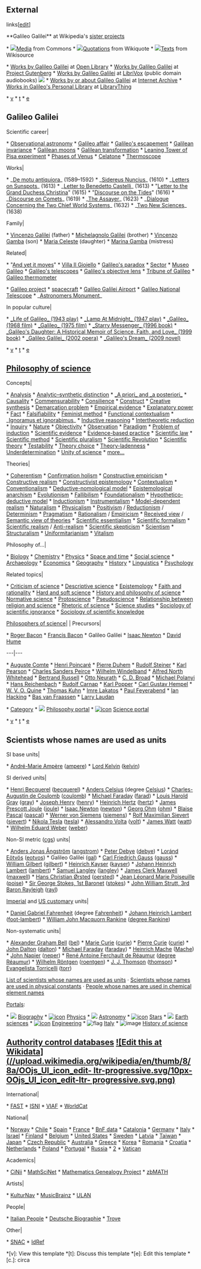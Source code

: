 ## External
links[[edit](/w/index.php?title=Galileo\_Galilei&action=edit&section=48 "Edit
section: External links")]

\*\*Galileo Galilei\*\* at Wikipedia's [sister
projects](/wiki/Wikipedia:Wikimedia\_sister\_projects "Wikipedia:Wikimedia
sister projects")

 \* ![](//upload.wikimedia.org/wikipedia/en/thumb/4/4a/Commons-logo.svg/20px-Commons-logo.svg.png)[Media](https://commons.wikimedia.org/wiki/Galileo\_Galilei "c:Galileo Galilei") from Commons
 \* ![](//upload.wikimedia.org/wikipedia/commons/thumb/f/fa/Wikiquote-logo.svg/23px-Wikiquote-logo.svg.png)[Quotations](https://en.wikiquote.org/wiki/Galileo\_Galilei "q:Galileo Galilei") from Wikiquote
 \* ![](//upload.wikimedia.org/wikipedia/commons/thumb/4/4c/Wikisource-logo.svg/26px-Wikisource-logo.svg.png)[Texts](https://en.wikisource.org/wiki/Author:Galileo\_Galilei "s:Author:Galileo Galilei") from Wikisource

 \* [Works by Galileo Galilei](https://openlibrary.org/authors/OL1287184A) at [Open Library](/wiki/Open\_Library "Open Library")
 \* [Works by Galileo Galilei](https://www.gutenberg.org/ebooks/author/39014) at [Project Gutenberg](/wiki/Project\_Gutenberg "Project Gutenberg")
 \* [Works by Galileo Galilei](https://librivox.org/author/5427) at [LibriVox](/wiki/LibriVox "LibriVox") (public domain audiobooks) ![](//upload.wikimedia.org/wikipedia/commons/thumb/2/21/Speaker\_Icon.svg/15px-Speaker\_Icon.svg.png)
 \* [Works by or about Galileo Galilei](https://archive.org/search.php?query=%28%28subject%3A%22Galilei%2C%20Galileo%22%20OR%20subject%3A%22Galileo%20Galilei%22%20OR%20creator%3A%22Galilei%2C%20Galileo%22%20OR%20creator%3A%22Galileo%20Galilei%22%20OR%20creator%3A%22Galilei%2C%20G%2E%22%20OR%20title%3A%22Galileo%20Galilei%22%20OR%20description%3A%22Galilei%2C%20Galileo%22%20OR%20description%3A%22Galileo%20Galilei%22%29%20OR%20%28%221564-1642%22%20AND%20Galilei%29%29%20AND%20%28-mediatype:software%29) at [Internet Archive](/wiki/Internet\_Archive "Internet Archive")
 \* [Works in Galileo's Personal Library](https://www.librarything.com/catalog/GalileoGalilei) at [LibraryThing](/wiki/LibraryThing "LibraryThing")

 \* [v](/wiki/Template:Galileo\_Galilei "Template:Galileo Galilei")
 \* [t](/wiki/Template\_talk:Galileo\_Galilei "Template talk:Galileo Galilei")
 \* [e](/wiki/Special:EditPage/Template:Galileo\_Galilei "Special:EditPage/Template:Galileo Galilei")

Galileo Galilei 
--- 
Scientific career|

 \* [Observational astronomy](/wiki/Observational\_astronomy "Observational astronomy")
 \* [Galileo affair](/wiki/Galileo\_affair "Galileo affair")
 \* [Galileo's escapement](/wiki/Galileo%27s\_escapement "Galileo's escapement")
 \* [Galilean invariance](/wiki/Galilean\_invariance "Galilean invariance")
 \* [Galilean moons](/wiki/Galilean\_moons "Galilean moons")
 \* [Galilean transformation](/wiki/Galilean\_transformation "Galilean transformation")
 \* [Leaning Tower of Pisa experiment](/wiki/Galileo%27s\_Leaning\_Tower\_of\_Pisa\_experiment "Galileo's Leaning Tower of Pisa experiment")
 \* [Phases of Venus](/wiki/Phases\_of\_Venus "Phases of Venus")
 \* [Celatone](/wiki/Celatone "Celatone")
 \* [Thermoscope](/wiki/Thermoscope "Thermoscope")

 
Works|

 \* \_[De motu antiquiora](/wiki/De\_motu\_antiquiora "De motu antiquiora")\_ (1589–1592)
 \* \_[Sidereus Nuncius](/wiki/Sidereus\_Nuncius "Sidereus Nuncius")\_ (1610)
 \* \_[Letters on Sunspots](/wiki/Letters\_on\_Sunspots "Letters on Sunspots")\_ (1613)
 \* \_[Letter to Benedetto Castelli](/wiki/Letter\_to\_Benedetto\_Castelli "Letter to Benedetto Castelli")\_ (1613)
 \* "[Letter to the Grand Duchess Christina](/wiki/Letter\_to\_the\_Grand\_Duchess\_Christina "Letter to the Grand Duchess Christina")" (1615)
 \* "[Discourse on the Tides](/wiki/Discourse\_on\_the\_Tides "Discourse on the Tides")" (1616)
 \* \_[Discourse on Comets](/wiki/Discourse\_on\_Comets "Discourse on Comets")\_ (1619)
 \* \_[The Assayer](/wiki/The\_Assayer "The Assayer")\_ (1623)
 \* \_[Dialogue Concerning the Two Chief World Systems](/wiki/Dialogue\_Concerning\_the\_Two\_Chief\_World\_Systems "Dialogue Concerning the Two Chief World Systems")\_ (1632)
 \* \_[Two New Sciences](/wiki/Two\_New\_Sciences "Two New Sciences")\_ (1638)

 
Family|

 \* [Vincenzo Galilei](/wiki/Vincenzo\_Galilei "Vincenzo Galilei") (father)
 \* [Michelagnolo Galilei](/wiki/Michelagnolo\_Galilei "Michelagnolo Galilei") (brother)
 \* [Vincenzo Gamba](/wiki/Vincenzo\_Gamba "Vincenzo Gamba") (son)
 \* [Maria Celeste](/wiki/Maria\_Celeste "Maria Celeste") (daughter)
 \* [Marina Gamba](/wiki/Marina\_Gamba "Marina Gamba") (mistress)

 
Related|

 \* "[And yet it moves](/wiki/And\_yet\_it\_moves "And yet it moves")"
 \* [Villa Il Gioiello](/wiki/Villa\_Il\_Gioiello "Villa Il Gioiello")
 \* [Galileo's paradox](/wiki/Galileo%27s\_paradox "Galileo's paradox")
 \* [Sector](/wiki/Sector\_\(instrument\) "Sector \(instrument\)")
 \* [Museo Galileo](/wiki/Museo\_Galileo "Museo Galileo")
 \* [Galileo's telescopes](/wiki/Galileo%27s\_telescopes "Galileo's telescopes")
 \* [Galileo's objective lens](/wiki/Galileo%27s\_objective\_lens "Galileo's objective lens")
 \* [Tribune of Galileo](/wiki/Tribune\_of\_Galileo "Tribune of Galileo")
 \* [Galileo thermometer](/wiki/Galileo\_thermometer "Galileo thermometer")

 \* [Galileo project](/wiki/Galileo\_project "Galileo project")
 \* [spacecraft](/wiki/Galileo\_\(spacecraft\) "Galileo \(spacecraft\)")
 \* [Galileo Galilei Airport](/wiki/Pisa\_International\_Airport "Pisa International Airport")
 \* [Galileo National Telescope](/wiki/Galileo\_National\_Telescope "Galileo National Telescope")
 \* \_[Astronomers Monument](/wiki/Astronomers\_Monument "Astronomers Monument")\_

 
In popular culture|

 \* [\_Life of Galileo\_ (1943 play)](/wiki/Life\_of\_Galileo "Life of Galileo")
 \* [\_Lamp At Midnight\_ (1947 play)](/wiki/Lamp\_At\_Midnight "Lamp At Midnight")
 \* [\_Galileo\_ (1968 film)](/wiki/Galileo\_\(1968\_film\) "Galileo \(1968 film\)")
 \* [\_Galileo\_ (1975 film)](/wiki/Galileo\_\(1975\_film\) "Galileo \(1975 film\)")
 \* [\_Starry Messenger\_ (1996 book)](/wiki/Starry\_Messenger\_\(picture\_book\) "Starry Messenger \(picture book\)")
 \* [\_Galileo's Daughter: A Historical Memoir of Science, Faith, and Love\_ (1999 book)](/wiki/Galileo%27s\_Daughter "Galileo's Daughter")
 \* [\_Galileo Galilei\_ (2002 opera)](/wiki/Galileo\_Galilei\_\(opera\) "Galileo Galilei \(opera\)")
 \* [\_Galileo's Dream\_ (2009 novel)](/wiki/Galileo%27s\_Dream "Galileo's Dream")

 
 
 \* [v](/wiki/Template:Philosophy\_of\_science "Template:Philosophy of science")
 \* [t](/wiki/Template\_talk:Philosophy\_of\_science "Template talk:Philosophy of science")
 \* [e](/wiki/Special:EditPage/Template:Philosophy\_of\_science "Special:EditPage/Template:Philosophy of science")

[Philosophy of science](/wiki/Philosophy\_of\_science "Philosophy of science") 
--- 
Concepts|

 \* [Analysis](/wiki/Philosophical\_analysis "Philosophical analysis")
 \* [Analytic–synthetic distinction](/wiki/Analytic%E2%80%93synthetic\_distinction "Analytic–synthetic distinction")
 \* [\_A priori\_ and \_a posteriori\_](/wiki/A\_priori\_and\_a\_posteriori "A priori and a posteriori")
 \* [Causality](/wiki/Causality "Causality")
 \* [Commensurability](/wiki/Commensurability\_\(philosophy\_of\_science\) "Commensurability \(philosophy of science\)")
 \* [Consilience](/wiki/Consilience "Consilience")
 \* [Construct](/wiki/Construct\_\(philosophy\) "Construct \(philosophy\)")
 \* [Creative synthesis](/wiki/Creative\_synthesis "Creative synthesis")
 \* [Demarcation problem](/wiki/Demarcation\_problem "Demarcation problem")
 \* [Empirical evidence](/wiki/Empirical\_evidence "Empirical evidence")
 \* [Explanatory power](/wiki/Explanatory\_power "Explanatory power")
 \* [Fact](/wiki/Fact "Fact")
 \* [Falsifiability](/wiki/Falsifiability "Falsifiability")
 \* [Feminist method](/wiki/Feminist\_method "Feminist method")
 \* [Functional contextualism](/wiki/Functional\_contextualism "Functional contextualism")
 \* \_[Ignoramus et ignorabimus](/wiki/Ignoramus\_et\_ignorabimus "Ignoramus et ignorabimus")\_
 \* [Inductive reasoning](/wiki/Inductive\_reasoning "Inductive reasoning")
 \* [Intertheoretic reduction](/wiki/Intertheoretic\_reduction "Intertheoretic reduction")
 \* [Inquiry](/wiki/Inquiry "Inquiry")
 \* [Nature](/wiki/Nature\_\(philosophy\) "Nature \(philosophy\)")
 \* [Objectivity](/wiki/Objectivity\_\(philosophy\) "Objectivity \(philosophy\)")
 \* [Observation](/wiki/Observation "Observation")
 \* [Paradigm](/wiki/Paradigm "Paradigm")
 \* [Problem of induction](/wiki/Problem\_of\_induction "Problem of induction")
 \* [Scientific evidence](/wiki/Scientific\_evidence "Scientific evidence")
 \* [Evidence-based practice](/wiki/Evidence-based\_practice "Evidence-based practice")
 \* [Scientific law](/wiki/Scientific\_law "Scientific law")
 \* [Scientific method](/wiki/Scientific\_method "Scientific method")
 \* [Scientific pluralism](/wiki/Scientific\_pluralism "Scientific pluralism")
 \* [Scientific Revolution](/wiki/Scientific\_Revolution "Scientific Revolution")
 \* [Scientific theory](/wiki/Scientific\_theory "Scientific theory")
 \* [Testability](/wiki/Testability "Testability")
 \* [Theory choice](/wiki/Theory\_choice "Theory choice")
 \* [Theory-ladenness](/wiki/Theory-ladenness "Theory-ladenness")
 \* [Underdetermination](/wiki/Underdetermination "Underdetermination")
 \* [Unity of science](/wiki/Unity\_of\_science "Unity of science")
 \* [more...](/wiki/Index\_of\_philosophy\_of\_science\_articles "Index of philosophy of science articles")

 
Theories|

 \* [Coherentism](/wiki/Coherentism "Coherentism")
 \* [Confirmation holism](/wiki/Confirmation\_holism "Confirmation holism")
 \* [Constructive empiricism](/wiki/Constructive\_empiricism "Constructive empiricism")
 \* [Constructive realism](/wiki/Constructive\_realism "Constructive realism")
 \* [Constructivist epistemology](/wiki/Constructivist\_epistemology "Constructivist epistemology")
 \* [Contextualism](/wiki/Contextualism "Contextualism")
 \* [Conventionalism](/wiki/Conventionalism "Conventionalism")
 \* [Deductive-nomological model](/wiki/Deductive-nomological\_model "Deductive-nomological model")
 \* [Epistemological anarchism](/wiki/Epistemological\_anarchism "Epistemological anarchism")
 \* [Evolutionism](/wiki/Evolutionism "Evolutionism")
 \* [Fallibilism](/wiki/Fallibilism "Fallibilism")
 \* [Foundationalism](/wiki/Foundationalism "Foundationalism")
 \* [Hypothetico-deductive model](/wiki/Hypothetico-deductive\_model "Hypothetico-deductive model")
 \* [Inductionism](/wiki/Inductionism "Inductionism")
 \* [Instrumentalism](/wiki/Instrumentalism "Instrumentalism")
 \* [Model-dependent realism](/wiki/Model-dependent\_realism "Model-dependent realism")
 \* [Naturalism](/wiki/Naturalism\_\(philosophy\) "Naturalism \(philosophy\)")
 \* [Physicalism](/wiki/Physicalism "Physicalism")
 \* [Positivism](/wiki/Positivism "Positivism") / [Reductionism](/wiki/Reductionism "Reductionism") / [Determinism](/wiki/Determinism "Determinism")
 \* [Pragmatism](/wiki/Pragmatism "Pragmatism")
 \* [Rationalism](/wiki/Rationalism "Rationalism") / [Empiricism](/wiki/Empiricism "Empiricism")
 \* [Received view](/wiki/Received\_view\_of\_theories "Received view of theories") / [Semantic view of theories](/wiki/Semantic\_view\_of\_theories "Semantic view of theories")
 \* [Scientific essentialism](/wiki/Scientific\_essentialism "Scientific essentialism")
 \* [Scientific formalism](/wiki/Scientific\_formalism "Scientific formalism")
 \* [Scientific realism](/wiki/Scientific\_realism "Scientific realism") / [Anti-realism](/wiki/Anti-realism "Anti-realism")
 \* [Scientific skepticism](/wiki/Scientific\_skepticism "Scientific skepticism")
 \* [Scientism](/wiki/Scientism "Scientism")
 \* [Structuralism](/wiki/Structuralism\_\(philosophy\_of\_science\) "Structuralism \(philosophy of science\)")
 \* [Uniformitarianism](/wiki/Uniformitarianism "Uniformitarianism")
 \* [Vitalism](/wiki/Vitalism "Vitalism")

 
Philosophy of...|

 \* [Biology](/wiki/Philosophy\_of\_biology "Philosophy of biology")
 \* [Chemistry](/wiki/Philosophy\_of\_chemistry "Philosophy of chemistry")
 \* [Physics](/wiki/Philosophy\_of\_physics "Philosophy of physics")
 \* [Space and time](/wiki/Philosophy\_of\_space\_and\_time "Philosophy of space and time")
 \* [Social science](/wiki/Philosophy\_of\_social\_science "Philosophy of social science")
 \* [Archaeology](/wiki/Philosophy\_of\_archaeology "Philosophy of archaeology")
 \* [Economics‎](/wiki/Philosophy\_of\_economics "Philosophy of economics")
 \* [Geography](/wiki/Philosophy\_of\_geography "Philosophy of geography")
 \* [History](/wiki/Philosophy\_of\_history "Philosophy of history")
 \* [Linguistics](/wiki/Philosophy\_of\_linguistics "Philosophy of linguistics")
 \* [Psychology](/wiki/Philosophy\_of\_psychology "Philosophy of psychology")

 
Related topics|

 \* [Criticism of science](/wiki/Criticism\_of\_science "Criticism of science")
 \* [Descriptive science](/wiki/Descriptive\_research "Descriptive research")
 \* [Epistemology](/wiki/Epistemology "Epistemology")
 \* [Faith and rationality](/wiki/Faith\_and\_rationality "Faith and rationality")
 \* [Hard and soft science](/wiki/Hard\_and\_soft\_science "Hard and soft science")
 \* [History and philosophy of science](/wiki/History\_and\_philosophy\_of\_science "History and philosophy of science")
 \* [Normative science](/wiki/Normative\_science "Normative science")
 \* [Protoscience](/wiki/Protoscience "Protoscience")
 \* [Pseudoscience](/wiki/Pseudoscience "Pseudoscience")
 \* [Relationship between religion and science](/wiki/Relationship\_between\_religion\_and\_science "Relationship between religion and science")
 \* [Rhetoric of science](/wiki/Rhetoric\_of\_science "Rhetoric of science")
 \* [Science studies](/wiki/Science\_studies "Science studies")
 \* [Sociology of scientific ignorance](/wiki/Sociology\_of\_scientific\_ignorance "Sociology of scientific ignorance")
 \* [Sociology of scientific knowledge](/wiki/Sociology\_of\_scientific\_knowledge "Sociology of scientific knowledge")

 
[Philosophers of science](/wiki/List\_of\_philosophers\_of\_science "List of philosophers of science")| | Precursors| 

 \* [Roger Bacon](/wiki/Roger\_Bacon "Roger Bacon")
 \* [Francis Bacon](/wiki/Francis\_Bacon "Francis Bacon")
 \* Galileo Galilei
 \* [Isaac Newton](/wiki/Isaac\_Newton "Isaac Newton")
 \* [David Hume](/wiki/David\_Hume "David Hume")

 
---|--- 
 
 \* [Auguste Comte](/wiki/Auguste\_Comte "Auguste Comte")
 \* [Henri Poincaré](/wiki/Henri\_Poincar%C3%A9 "Henri Poincaré")
 \* [Pierre Duhem](/wiki/Pierre\_Duhem "Pierre Duhem")
 \* [Rudolf Steiner](/wiki/Rudolf\_Steiner "Rudolf Steiner")
 \* [Karl Pearson](/wiki/Karl\_Pearson "Karl Pearson")
 \* [Charles Sanders Peirce](/wiki/Charles\_Sanders\_Peirce "Charles Sanders Peirce")
 \* [Wilhelm Windelband](/wiki/Wilhelm\_Windelband "Wilhelm Windelband")
 \* [Alfred North Whitehead](/wiki/Alfred\_North\_Whitehead "Alfred North Whitehead")
 \* [Bertrand Russell](/wiki/Bertrand\_Russell "Bertrand Russell")
 \* [Otto Neurath](/wiki/Otto\_Neurath "Otto Neurath")
 \* [C. D. Broad](/wiki/C.\_D.\_Broad "C. D. Broad")
 \* [Michael Polanyi](/wiki/Michael\_Polanyi "Michael Polanyi")
 \* [Hans Reichenbach](/wiki/Hans\_Reichenbach "Hans Reichenbach")
 \* [Rudolf Carnap](/wiki/Rudolf\_Carnap "Rudolf Carnap")
 \* [Karl Popper](/wiki/Karl\_Popper "Karl Popper")
 \* [Carl Gustav Hempel](/wiki/Carl\_Gustav\_Hempel "Carl Gustav Hempel")
 \* [W. V. O. Quine](/wiki/Willard\_Van\_Orman\_Quine "Willard Van Orman Quine")
 \* [Thomas Kuhn](/wiki/Thomas\_Kuhn "Thomas Kuhn")
 \* [Imre Lakatos](/wiki/Imre\_Lakatos "Imre Lakatos")
 \* [Paul Feyerabend](/wiki/Paul\_Feyerabend "Paul Feyerabend")
 \* [Ian Hacking](/wiki/Ian\_Hacking "Ian Hacking")
 \* [Bas van Fraassen](/wiki/Bas\_van\_Fraassen "Bas van Fraassen")
 \* [Larry Laudan](/wiki/Larry\_Laudan "Larry Laudan")

 
 
\* [Category](/wiki/Category:Philosophy\_of\_science "Category:Philosophy of science")
\* ![](//upload.wikimedia.org/wikipedia/commons/thumb/c/cd/Socrates.png/18px-Socrates.png) [Philosophy portal](/wiki/Portal:Philosophy "Portal:Philosophy")
\* [![icon](//upload.wikimedia.org/wikipedia/commons/thumb/8/8b/Nuvola\_apps\_kalzium.svg/28px-Nuvola\_apps\_kalzium.svg.png)](/wiki/File:Nuvola\_apps\_kalzium.svg) [Science portal](/wiki/Portal:Science "Portal:Science") 
 
 \* [v](/wiki/Template:Scientists\_whose\_names\_are\_used\_as\_units "Template:Scientists whose names are used as units")
 \* [t](/wiki/Template\_talk:Scientists\_whose\_names\_are\_used\_as\_units "Template talk:Scientists whose names are used as units")
 \* [e](/wiki/Special:EditPage/Template:Scientists\_whose\_names\_are\_used\_as\_units "Special:EditPage/Template:Scientists whose names are used as units")

Scientists whose names are used as units 
--- 
SI base units|

 \* [André-Marie Ampère](/wiki/Andr%C3%A9-Marie\_Amp%C3%A8re "André-Marie Ampère") ([ampere](/wiki/Ampere "Ampere"))
 \* [Lord Kelvin](/wiki/Lord\_Kelvin "Lord Kelvin") ([kelvin](/wiki/Kelvin "Kelvin"))

 
SI derived units|

 \* [Henri Becquerel](/wiki/Henri\_Becquerel "Henri Becquerel") ([becquerel](/wiki/Becquerel "Becquerel"))
 \* [Anders Celsius](/wiki/Anders\_Celsius "Anders Celsius") (degree [Celsius](/wiki/Celsius "Celsius"))
 \* [Charles-Augustin de Coulomb](/wiki/Charles-Augustin\_de\_Coulomb "Charles-Augustin de Coulomb") ([coulomb](/wiki/Coulomb "Coulomb"))
 \* [Michael Faraday](/wiki/Michael\_Faraday "Michael Faraday") ([farad](/wiki/Farad "Farad"))
 \* [Louis Harold Gray](/wiki/Louis\_Harold\_Gray "Louis Harold Gray") ([gray](/wiki/Gray\_\(unit\) "Gray \(unit\)"))
 \* [Joseph Henry](/wiki/Joseph\_Henry "Joseph Henry") ([henry](/wiki/Henry\_\(unit\) "Henry \(unit\)"))
 \* [Heinrich Hertz](/wiki/Heinrich\_Hertz "Heinrich Hertz") ([hertz](/wiki/Hertz "Hertz"))
 \* [James Prescott Joule](/wiki/James\_Prescott\_Joule "James Prescott Joule") ([joule](/wiki/Joule "Joule"))
 \* [Isaac Newton](/wiki/Isaac\_Newton "Isaac Newton") ([newton](/wiki/Newton\_\(unit\) "Newton \(unit\)"))
 \* [Georg Ohm](/wiki/Georg\_Ohm "Georg Ohm") ([ohm](/wiki/Ohm "Ohm"))
 \* [Blaise Pascal](/wiki/Blaise\_Pascal "Blaise Pascal") ([pascal](/wiki/Pascal\_\(unit\) "Pascal \(unit\)"))
 \* [Werner von Siemens](/wiki/Werner\_von\_Siemens "Werner von Siemens") ([siemens](/wiki/Siemens\_\(unit\) "Siemens \(unit\)"))
 \* [Rolf Maximilian Sievert](/wiki/Rolf\_Maximilian\_Sievert "Rolf Maximilian Sievert") ([sievert](/wiki/Sievert "Sievert"))
 \* [Nikola Tesla](/wiki/Nikola\_Tesla "Nikola Tesla") ([tesla](/wiki/Tesla\_\(unit\) "Tesla \(unit\)"))
 \* [Alessandro Volta](/wiki/Alessandro\_Volta "Alessandro Volta") ([volt](/wiki/Volt "Volt"))
 \* [James Watt](/wiki/James\_Watt "James Watt") ([watt](/wiki/Watt "Watt"))
 \* [Wilhelm Eduard Weber](/wiki/Wilhelm\_Eduard\_Weber "Wilhelm Eduard Weber") ([weber](/wiki/Weber\_\(unit\) "Weber \(unit\)"))

 
Non-SI metric
([cgs](/wiki/Centimetre%E2%80%93gram%E2%80%93second\_system\_of\_units
"Centimetre–gram–second system of units")) units|

 \* [Anders Jonas Ångström](/wiki/Anders\_Jonas\_%C3%85ngstr%C3%B6m "Anders Jonas Ångström") ([angstrom](/wiki/Angstrom "Angstrom"))
 \* [Peter Debye](/wiki/Peter\_Debye "Peter Debye") ([debye](/wiki/Debye "Debye"))
 \* [Loránd Eötvös](/wiki/Lor%C3%A1nd\_E%C3%B6tv%C3%B6s "Loránd Eötvös") ([eotvos](/wiki/Eotvos\_\(unit\) "Eotvos \(unit\)"))
 \* Galileo Galilei ([gal](/wiki/Gal\_\(unit\) "Gal \(unit\)"))
 \* [Carl Friedrich Gauss](/wiki/Carl\_Friedrich\_Gauss "Carl Friedrich Gauss") ([gauss](/wiki/Gauss\_\(unit\) "Gauss \(unit\)"))
 \* [William Gilbert](/wiki/William\_Gilbert\_\(physicist\) "William Gilbert \(physicist\)") ([gilbert](/wiki/Gilbert\_\(unit\) "Gilbert \(unit\)"))
 \* [Heinrich Kayser](/wiki/Heinrich\_Kayser "Heinrich Kayser") ([kayser](/wiki/Kayser\_\(unit\) "Kayser \(unit\)"))
 \* [Johann Heinrich Lambert](/wiki/Johann\_Heinrich\_Lambert "Johann Heinrich Lambert") ([lambert](/wiki/Lambert\_\(unit\) "Lambert \(unit\)"))
 \* [Samuel Langley](/wiki/Samuel\_Langley "Samuel Langley") ([langley](/wiki/Langley\_\(unit\) "Langley \(unit\)"))
 \* [James Clerk Maxwell](/wiki/James\_Clerk\_Maxwell "James Clerk Maxwell") ([maxwell](/wiki/Maxwell\_\(unit\) "Maxwell \(unit\)"))
 \* [Hans Christian Ørsted](/wiki/Hans\_Christian\_%C3%98rsted "Hans Christian Ørsted") ([oersted](/wiki/Oersted "Oersted"))
 \* [Jean Léonard Marie Poiseuille](/wiki/Jean\_L%C3%A9onard\_Marie\_Poiseuille "Jean Léonard Marie Poiseuille") ([poise](/wiki/Poise\_\(unit\) "Poise \(unit\)"))
 \* [Sir George Stokes, 1st Baronet](/wiki/Sir\_George\_Stokes,\_1st\_Baronet "Sir George Stokes, 1st Baronet") ([stokes](/wiki/Stokes\_\(unit\) "Stokes \(unit\)"))
 \* [John William Strutt, 3rd Baron Rayleigh](/wiki/John\_William\_Strutt,\_3rd\_Baron\_Rayleigh "John William Strutt, 3rd Baron Rayleigh") ([rayl](/wiki/Rayl "Rayl"))

 
[Imperial](/wiki/Imperial\_units "Imperial units") and [US 
customary](/wiki/United\_States\_customary\_units "United States customary
units") units|

 \* [Daniel Gabriel Fahrenheit](/wiki/Daniel\_Gabriel\_Fahrenheit "Daniel Gabriel Fahrenheit") (degree [Fahrenheit](/wiki/Fahrenheit "Fahrenheit"))
 \* [Johann Heinrich Lambert](/wiki/Johann\_Heinrich\_Lambert "Johann Heinrich Lambert") ([foot-lambert](/wiki/Foot-lambert "Foot-lambert"))
 \* [William John Macquorn Rankine](/wiki/Macquorn\_Rankine "Macquorn Rankine") ([degree Rankine](/wiki/Rankine\_scale "Rankine scale"))

 
Non-systematic units|

 \* [Alexander Graham Bell](/wiki/Alexander\_Graham\_Bell "Alexander Graham Bell") ([bel](/wiki/Bel\_\(unit\) "Bel \(unit\)"))
 \* [Marie Curie](/wiki/Marie\_Curie "Marie Curie") ([curie](/wiki/Curie\_\(unit\) "Curie \(unit\)"))
 \* [Pierre Curie](/wiki/Pierre\_Curie "Pierre Curie") ([curie](/wiki/Curie\_\(unit\) "Curie \(unit\)"))
 \* [John Dalton](/wiki/John\_Dalton "John Dalton") ([dalton](/wiki/Dalton\_\(unit\) "Dalton \(unit\)"))
 \* [Michael Faraday](/wiki/Michael\_Faraday "Michael Faraday") ([faraday](/wiki/Faraday\_\(unit\) "Faraday \(unit\)"))
 \* [Heinrich Mache](/wiki/Heinrich\_Mache "Heinrich Mache") ([Mache](/wiki/Mache\_\(unit\) "Mache \(unit\)"))
 \* [John Napier](/wiki/John\_Napier "John Napier") ([neper](/wiki/Neper "Neper"))
 \* [René Antoine Ferchault de Réaumur](/wiki/Ren%C3%A9\_Antoine\_Ferchault\_de\_R%C3%A9aumur "René Antoine Ferchault de Réaumur") ([degree Réaumur](/wiki/R%C3%A9aumur\_scale "Réaumur scale"))
 \* [Wilhelm Röntgen](/wiki/Wilhelm\_R%C3%B6ntgen "Wilhelm Röntgen") ([roentgen](/wiki/Roentgen\_\(unit\) "Roentgen \(unit\)"))
 \* [J. J. Thomson](/wiki/J.\_J.\_Thomson "J. J. Thomson") ([thomson](/wiki/Thomson\_\(unit\) "Thomson \(unit\)"))
 \* [Evangelista Torricelli](/wiki/Evangelista\_Torricelli "Evangelista Torricelli") ([torr](/wiki/Torr "Torr"))

 
[List of scientists whose names are used as
units](/wiki/List\_of\_scientists\_whose\_names\_are\_used\_as\_units "List of
scientists whose names are used as units") · [Scientists whose names are used
in physical
constants](/wiki/List\_of\_scientists\_whose\_names\_are\_used\_in\_physical\_constants
"List of scientists whose names are used in physical constants") · [People
whose names are used in chemical element
names](/wiki/List\_of\_chemical\_elements\_named\_after\_people "List of chemical
elements named after people") 
 
[Portals](/wiki/Wikipedia:Contents/Portals "Wikipedia:Contents/Portals"):

 \* ![](//upload.wikimedia.org/wikipedia/en/thumb/6/69/P\_vip.svg/19px-P\_vip.svg.png) [Biography](/wiki/Portal:Biography "Portal:Biography")
 \* [![icon](//upload.wikimedia.org/wikipedia/commons/thumb/6/6f/Stylised\_atom\_with\_three\_Bohr\_model\_orbits\_and\_stylised\_nucleus.svg/17px-Stylised\_atom\_with\_three\_Bohr\_model\_orbits\_and\_stylised\_nucleus.svg.png)](/wiki/File:Stylised\_atom\_with\_three\_Bohr\_model\_orbits\_and\_stylised\_nucleus.svg) [Physics](/wiki/Portal:Physics "Portal:Physics")
 \* ![](//upload.wikimedia.org/wikipedia/commons/thumb/0/00/Crab\_Nebula.jpg/19px-Crab\_Nebula.jpg) [Astronomy](/wiki/Portal:Astronomy "Portal:Astronomy")
 \* [![icon](//upload.wikimedia.org/wikipedia/commons/thumb/5/5f/He1523a.jpg/16px-He1523a.jpg)](/wiki/File:He1523a.jpg) [Stars](/wiki/Portal:Stars "Portal:Stars")
 \* ![](//upload.wikimedia.org/wikipedia/commons/thumb/4/43/The\_Earth\_seen\_from\_Apollo\_17\_with\_transparent\_background.png/19px-The\_Earth\_seen\_from\_Apollo\_17\_with\_transparent\_background.png) [Earth sciences](/wiki/Portal:Earth\_sciences "Portal:Earth sciences")
 \* [![icon](//upload.wikimedia.org/wikipedia/commons/thumb/7/7a/Nuvola\_apps\_kcmsystem.svg/19px-Nuvola\_apps\_kcmsystem.svg.png)](/wiki/File:Nuvola\_apps\_kcmsystem.svg) [Engineering](/wiki/Portal:Engineering "Portal:Engineering")
 \* ![flag](//upload.wikimedia.org/wikipedia/en/thumb/0/03/Flag\_of\_Italy.svg/21px-Flag\_of\_Italy.svg.png) [Italy](/wiki/Portal:Italy "Portal:Italy")
 \* ![image](//upload.wikimedia.org/wikipedia/commons/thumb/a/aa/Newton%27s\_reflecting\_telescope.jpg/17px-Newton%27s\_reflecting\_telescope.jpg) [History of science](/wiki/Portal:History\_of\_science "Portal:History of science")

[Authority control databases](/wiki/Help:Authority\_control "Help:Authority
control") [![Edit this at
Wikidata](//upload.wikimedia.org/wikipedia/en/thumb/8/8a/OOjs\_UI\_icon\_edit-
ltr-progressive.svg/10px-OOjs\_UI\_icon\_edit-ltr-
progressive.svg.png)](https://www.wikidata.org/wiki/Q307#identifiers "Edit
this at Wikidata") 
--- 
International|

 \* [FAST](http://id.worldcat.org/fast/29756/)
 \* [ISNI](https://isni.org/isni/0000000121178199)
 \* [VIAF](https://viaf.org/viaf/2470550)
 \* [WorldCat](https://id.oclc.org/worldcat/entity/E39PBJdmmv9xMqF97yfQjPYF8C)

 
National|

 \* [Norway](https://authority.bibsys.no/authority/rest/authorities/html/90104651)
 \* [Chile](http://www.bncatalogo.cl/F?func=direct&local\_base=red10&doc\_number=000034475)
 \* [Spain](http://catalogo.bne.es/uhtbin/authoritybrowse.cgi?action=display&authority\_id=XX1003156)
 \* [France](https://catalogue.bnf.fr/ark:/12148/cb11903931b)
 \* [BnF data](https://data.bnf.fr/ark:/12148/cb11903931b)
 \* [Catalonia](https://cantic.bnc.cat/registre/981058512694006706)
 \* [Germany](https://d-nb.info/gnd/118537229)
 \* [Italy](https://opac.sbn.it/nome/CFIV004372)
 \* [Israel](http://olduli.nli.org.il/F/?func=find-b&local\_base=NLX10&find\_code=UID&request=987007261576605171)
 \* [Finland](https://urn.fi/URN:NBN:fi:au:finaf:000104487)
 \* [Belgium](https://opac.kbr.be/LIBRARY/doc/AUTHORITY/14362392)
 \* [United States](https://id.loc.gov/authorities/n79003254)
 \* [Sweden](https://libris.kb.se/zw9ccf7h4zlxqv4)
 \* [Latvia](https://kopkatalogs.lv/F?func=direct&local\_base=lnc10&doc\_number=000030304&P\_CON\_LNG=ENG)
 \* [Taiwan](http://aleweb.ncl.edu.tw/F/?func=accref&acc\_sequence=001151961&CON\_LNG=ENG)
 \* [Japan](https://id.ndl.go.jp/auth/ndlna/00440426)
 \* [Czech Republic](https://aleph.nkp.cz/F/?func=find-c&local\_base=aut&ccl\_term=ica=jn19990002534&CON\_LNG=ENG)
 \* [Australia](https://nla.gov.au/anbd.aut-an35109969)
 \* [Greece](https://data.nlg.gr/resource/authority/record65297)
 \* [Korea](https://lod.nl.go.kr/resource/KAC199609594)
 \* [Romania](http://aleph.bibnat.ro:8991/F/?func=direct&local\_base=NLR10&doc\_number=000084939)
 \* [Croatia](http://katalog.nsk.hr/F/?func=direct&doc\_number=000035945&local\_base=nsk10)
 \* [Netherlands](http://data.bibliotheken.nl/id/thes/p068386087)
 \* [Poland](https://dbn.bn.org.pl/descriptor-details/9810675951505606)
 \* [Portugal](http://id.bnportugal.gov.pt/aut/catbnp/28512)
 \* [Russia](http://aleph.rsl.ru/F?func=find-b&find\_code=SYS&adjacent=Y&local\_base=RSL11&request=000036118&CON\_LNG=ENG)
 \* [2](http://aleph.rsl.ru/F?func=find-b&find\_code=SYS&adjacent=Y&local\_base=RSL11&request=000036117&CON\_LNG=ENG)
 \* [Vatican](https://wikidata-externalid-url.toolforge.org/?p=8034&url\_prefix=https://opac.vatlib.it/auth/detail/&id=495/24064)

 
Academics|

 \* [CiNii](https://ci.nii.ac.jp/author/DA00584910?l=en)
 \* [MathSciNet](https://mathscinet.ams.org/mathscinet/MRAuthorID/70700)
 \* [Mathematics Genealogy Project](https://www.mathgenealogy.org/id.php?id=134975)
 \* [zbMATH](https://zbmath.org/authors/?q=ai:galilei.galileo)

 
Artists|

 \* [KulturNav](http://kulturnav.org/7cf5f533-4797-45e0-b4f5-6cd1852dea8a)
 \* [MusicBrainz](https://musicbrainz.org/artist/149e5645-34e6-45af-bc11-edd6c9b00434)
 \* [ULAN](https://www.getty.edu/vow/ULANFullDisplay?find=&role=&nation=&subjectid=500318087)

 
People|

 \* [Italian People](https://www.treccani.it/enciclopedia/galileo-galilei\_\(Dizionario-Biografico\))
 \* [Deutsche Biographie](https://www.deutsche-biographie.de/pnd118537229.html?language=en)
 \* [Trove](https://trove.nla.gov.au/people/829524)

 
Other|

 \* [SNAC](https://snaccooperative.org/ark:/99166/w6833x7s)
 \* [IdRef](https://www.idref.fr/026879255)

 \*[v]: View this template
 \*[t]: Discuss this template
 \*[e]: Edit this template
 \*[c.]: circa

